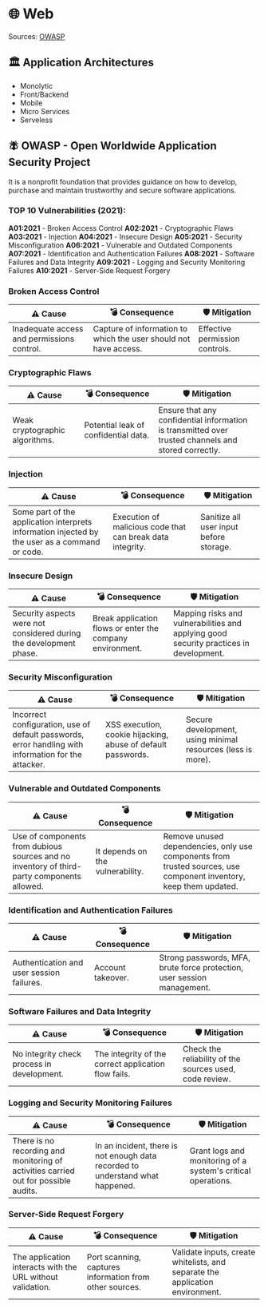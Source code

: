 # 🌐 Web

Sources: [OWASP](https://owasp.org/)

## 🏛️ Application Architectures

- Monolytic
- Front/Backend
- Mobile
- Micro Services
- Serveless

## 🪰 OWASP - Open Worldwide Application Security Project

It is a nonprofit foundation that provides guidance on how to develop, purchase and maintain trustworthy and secure software applications.

### TOP 10 Vulnerabilities (2021):

**A01:2021** - Broken Access Control
**A02:2021** - Cryptographic Flaws
**A03:2021** - Injection
**A04:2021** - Insecure Design
**A05:2021** - Security Misconfiguration
**A06:2021** - Vulnerable and Outdated Components
**A07:2021** - Identification and Authentication Failures
**A08:2021** - Software Failures and Data Integrity
**A09:2021** - Logging and Security Monitoring Failures
**A10:2021** - Server-Side Request Forgery

### Broken Access Control

| ⚠️ Cause | 💣 Consequence | 🛡️ Mitigation |
| --- | --- | --- |
| Inadequate access and permissions control. | Capture of information to which the user should not have access. | Effective permission controls. |

### Cryptographic Flaws

| ⚠️ Cause | 💣 Consequence | 🛡️ Mitigation |
| --- | --- | --- |
| Weak cryptographic algorithms. | Potential leak of confidential data. | Ensure that any confidential information is transmitted over trusted channels and stored correctly. |

### Injection

| ⚠️ Cause | 💣 Consequence | 🛡️ Mitigation |
| --- | --- | --- |
| Some part of the application interprets information injected by the user as a command or code. | Execution of malicious code that can break data integrity. | Sanitize all user input before storage. |

### Insecure Design

| ⚠️ Cause | 💣 Consequence | 🛡️ Mitigation |
| --- | --- | --- |
| Security aspects were not considered during the development phase. | Break application flows or enter the company environment. | Mapping risks and vulnerabilities and applying good security practices in development. |

### Security Misconfiguration

| ⚠️ Cause | 💣 Consequence | 🛡️ Mitigation |
| --- | --- | --- |
| Incorrect configuration, use of default passwords, error handling with information for the attacker. | XSS execution, cookie hijacking, abuse of default passwords. | Secure development, using minimal resources (less is more). |

### Vulnerable and Outdated Components

| ⚠️ Cause | 💣 Consequence | 🛡️ Mitigation |
| --- | --- | --- |
| Use of components from dubious sources and no inventory of third-party components allowed. | It depends on the vulnerability. | Remove unused dependencies, only use components from trusted sources, use component inventory, keep them updated. |

### Identification and Authentication Failures

| ⚠️ Cause | 💣 Consequence | 🛡️ Mitigation |
| --- | --- | --- |
| Authentication and user session failures. | Account takeover. | Strong passwords, MFA, brute force protection, user session management. |

### Software Failures and Data Integrity

| ⚠️ Cause | 💣 Consequence | 🛡️ Mitigation |
| --- | --- | --- |
| No integrity check process in development. | The integrity of the correct application flow fails. | Check the reliability of the sources used, code review. |

### Logging and Security Monitoring Failures

| ⚠️ Cause | 💣 Consequence | 🛡️ Mitigation |
| --- | --- | --- |
| There is no recording and monitoring of activities carried out for possible audits. | In an incident, there is not enough data recorded to understand what happened. | Grant logs and monitoring of a system's critical operations. |

### Server-Side Request Forgery

| ⚠️ Cause | 💣 Consequence | 🛡️ Mitigation |
| --- | --- | --- |
| The application interacts with the URL without validation. | Port scanning, captures information from other sources. | Validate inputs, create whitelists, and separate the application environment. |